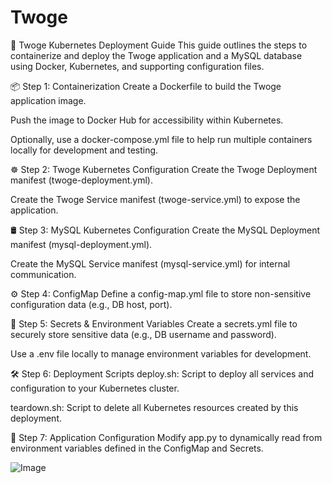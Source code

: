 # **Twoge**

🚀 Twoge Kubernetes Deployment Guide
This guide outlines the steps to containerize and deploy the Twoge application and a MySQL database using Docker, Kubernetes, and supporting configuration files.

📦 Step 1: Containerization
Create a Dockerfile to build the Twoge application image.

Push the image to Docker Hub for accessibility within Kubernetes.

Optionally, use a docker-compose.yml file to help run multiple containers locally for development and testing.

☸️ Step 2: Twoge Kubernetes Configuration
Create the Twoge Deployment manifest (twoge-deployment.yml).

Create the Twoge Service manifest (twoge-service.yml) to expose the application.

🛢 Step 3: MySQL Kubernetes Configuration
Create the MySQL Deployment manifest (mysql-deployment.yml).

Create the MySQL Service manifest (mysql-service.yml) for internal communication.

⚙️ Step 4: ConfigMap
Define a config-map.yml file to store non-sensitive configuration data (e.g., DB host, port).

🔐 Step 5: Secrets & Environment Variables
Create a secrets.yml file to securely store sensitive data (e.g., DB username and password).

Use a .env file locally to manage environment variables for development.

🛠 Step 6: Deployment Scripts
deploy.sh: Script to deploy all services and configuration to your Kubernetes cluster.

teardown.sh: Script to delete all Kubernetes resources created by this deployment.

🧠 Step 7: Application Configuration
Modify app.py to dynamically read from environment variables defined in the ConfigMap and Secrets.


![Image](https://github.com/user-attachments/assets/c2cd71b9-4023-4eac-aa62-5333808045b0)
